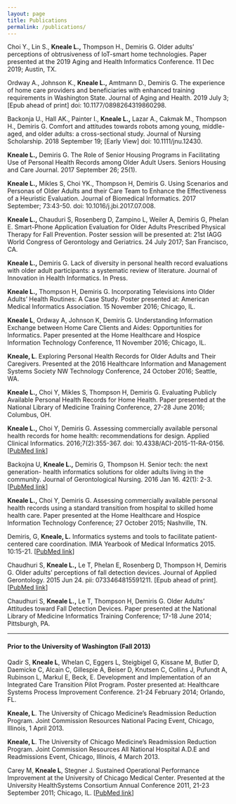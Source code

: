 ```yaml
---
layout: page
title: Publications
permalink: /publications/
---
```

Choi Y., Lin S., **Kneale L.,** Thompson H., Demiris G. Older adults’ perceptions of obtrusiveness of IoT-smart home technologies. Paper presented at the 2019 Aging and Health Informatics Conference. 11 Dec 2019; Austin, TX.

Ordway A., Johnson K., **Kneale L.,** Amtmann D., Demiris G. The experience of home care providers and beneficiaries with enhanced training requirements in Washington State. Journal of Aging and Health. 2019 July 3; [Epub ahead of print] doi: 10.1177/0898264319860298.

Backonja U., Hall AK., Painter I., **Kneale L.,** Lazar A., Cakmak M., Thompson H., Demiris G. Comfort and attitudes towards robots among young, middle-aged, and older adults: a cross-sectional study. Journal of Nursing Scholarship. 2018 September 19; [Early View] doi: 10.1111/jnu.12430.

**Kneale L.,** Demiris G. The Role of Senior Housing Programs in Facilitating Use of Personal Health Records among Older Adult Users. Seniors Housing and Care Journal. 2017 September 26; 25(1).

**Kneale L.,** Mikles S, Choi YK., Thompson H, Demiris G. Using Scenarios and Personas of Older Adults and their Care Team to Enhance the Effectiveness of a Heuristic Evaluation. Journal of Biomedical Informatics. 2017 September; 73:43-50. doi: 10.1016/j.jbi.2017.07.008.

**Kneale L.,** Chauduri S, Rosenberg D, Zampino L, Weiler A, Demiris G, Phelan E. Smart-Phone Application Evaluation for Older Adults Prescribed Physical Therapy for Fall Prevention. Poster session will be presented at: 21st IAGG World Congress of Gerontology and Geriatrics. 24 July 2017; San Francisco, CA. 

**Kneale L.,** Demiris G. Lack of diversity in personal health record evaluations with older adult participants: a systematic review of literature. Journal of Innovation in Health Informatics. In Press.  

**Kneale L.,** Thompson H, Demiris G. Incorporating Televisions into Older Adults’ Health Routines: A Case Study. Poster presented at: American Medical Informatics Association. 15 November 2016; Chicago, IL.

**Kneale L**, Ordway A, Johnson K, Demiris G. Understanding Information Exchange between Home Care Clients and Aides: Opportunities for Informatics. Paper presented at the Home Healthcare and Hospice Information Technology Conference, 11 November 2016; Chicago, IL.

**Kneale, L**. Exploring Personal Health Records for Older Adults and Their Caregivers. Presented at the 2016 Healthcare Information and Management Systems Society NW Technology Conference, 24 October 2016; Seattle, WA. 

**Kneale L.,** Choi Y, Mikles S, Thompson H, Demiris G. Evaluating Publicly Available Personal Health Records for Home Health. Paper presented at the National Library of Medicine Training Conference, 27-28 June 2016; Columbus, OH.

**Kneale L.,** Choi Y, Demiris G. Assessing commercially available personal health records for home health: recommendations for design. Applied Clinical Informatics. 2016;7(2):355-367. doi: 10.4338/ACI-2015-11-RA-0156. [[PubMed link](http://www.ncbi.nlm.nih.gov/pubmed/27437046)]

Backojna U, **Kneale L.,** Demiris G, Thompson H. Senior tech: the next generation- health informatics solutions for older adults living in the community. Journal of Gerontological Nursing. 2016 Jan 16. 42(1): 2-3. [[PubMed link](http://www.ncbi.nlm.nih.gov/pubmed/26866395)]

**Kneale L.,** Choi Y, Demiris G. Assessing commercially available personal health records using a standard transition from hospital to skilled home health care. Paper presented at the Home Healthcare and Hospice Information Technology Conference; 27 October 2015; Nashville, TN.

Demiris, G, **Kneale, L.** Informatics systems and tools to facilitate patient-centered care coordination. IMIA Yearbook of Medical Informatics 2015. 10:15-21. [[PubMed link](http://www.ncbi.nlm.nih.gov/pubmed/26293847)]

Chaudhuri S, **Kneale L.,** Le T, Phelan E, Rosenberg D, Thompson H, Demiris G. Older adults’ perceptions of fall detection devices. Journal of Applied Gerontology. 2015 Jun 24. pii: 0733464815591211. [Epub ahead of print]. [[PubMed link](http://www.ncbi.nlm.nih.gov/pubmed/26112030)]

Chaudhuri S, **Kneale L.,** Le T, Thompson H, Demiris G. Older Adults’ Attitudes toward Fall Detection Devices. Paper presented at the National Library of Medicine Informatics Training Conference; 17-18 June 2014; Pittsburgh, PA.

---

#### Prior to the University of Washington (Fall 2013)
Qadir S, **Kneale L**, Whelan C, Eggers L, Steigbigel G, Kissane M, Butler D, Daemicke C, Alcain C, Gillespie A, Beiser D, Knutsen C, Collins J, Pufundt A, Rubinson L, Markul E, Beck, E. Development and Implementation of an Integrated Care Transition Pilot Program. Poster presented at: Healthcare Systems Process Improvement Conference. 21-24 February 2014; Orlando, FL.

**Kneale, L**. The University of Chicago Medicine’s Readmission Reduction Program. Joint Commission Resources National Pacing Event, Chicago, Illinois, 1 April 2013.

**Kneale, L**. The University of Chicago Medicine’s Readmission Reduction Program.  Joint Commission Resources All National Hospital A.D.E and Readmissions Event, Chicago, Illinois, 4 March 2013.

Carey M, **Kneale L**, Stegner J. Sustained Operational Performance Improvement at the University of Chicago Medical Center. Presented at the University HealthSystems Consortium Annual Conference 2011, 21-23 September 2011; Chicago, IL. [[PubMed link](https://www.ncbi.nlm.nih.gov/pubmed/22446888)]
